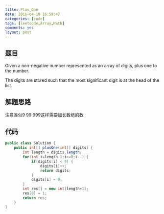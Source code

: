 ```yaml
---
title: Plus_One
date: 2016-04-19 16:59:47
categories: [code]
tags: [leetcode,Array,Math]
comments: yes
layout: post
---
```


## 题目

Given a non-negative number represented as an array of digits, plus one to the number.

The digits are stored such that the most significant digit is at the head of the list.

## 解题思路

注意类似9 99 999这样需要加长数组的数

## 代码

```java
public class Solution {
    public int[] plusOne(int[] digits) {
        int length = digits.length;
        for(int i=length-1;i>=0;i--) {
            if(digits[i] < 9) {
                digits[i]++;
                return digits;
            }
            digits[i] = 0;
        }
        int res[] = new int[length+1];
        res[0] = 1;
        return res;
    }
}
```